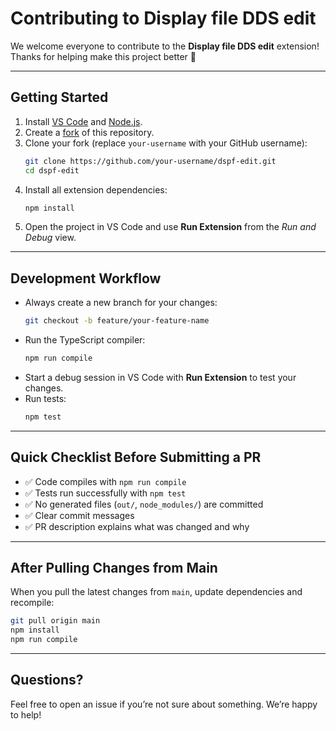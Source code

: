 # Contributing to Display file DDS edit

We welcome everyone to contribute to the **Display file DDS edit** extension!  
Thanks for helping make this project better 🙏

---

## Getting Started

1. Install [VS Code](https://code.visualstudio.com/download) and [Node.js](https://nodejs.org/en/download/package-manager).
2. Create a [fork](https://github.com/christianlarsen/dspf-edit) of this repository.
3. Clone your fork (replace `your-username` with your GitHub username):
   ```sh
   git clone https://github.com/your-username/dspf-edit.git
   cd dspf-edit
   ```
4. Install all extension dependencies:
   ```sh
   npm install
   ```
5. Open the project in VS Code and use **Run Extension** from the *Run and Debug* view.

---

## Development Workflow

- Always create a new branch for your changes:
  ```sh
  git checkout -b feature/your-feature-name
  ```
- Run the TypeScript compiler:
  ```sh
  npm run compile
  ```
- Start a debug session in VS Code with **Run Extension** to test your changes.
- Run tests:
  ```sh
  npm test
  ```

---

## Quick Checklist Before Submitting a PR

- ✅ Code compiles with `npm run compile`  
- ✅ Tests run successfully with `npm test`  
- ✅ No generated files (`out/`, `node_modules/`) are committed  
- ✅ Clear commit messages  
- ✅ PR description explains what was changed and why  

---

## After Pulling Changes from Main

When you pull the latest changes from `main`, update dependencies and recompile:

```sh
git pull origin main
npm install
npm run compile
```

---

## Questions?

Feel free to open an issue if you’re not sure about something. We’re happy to help!
